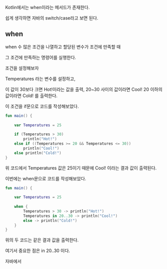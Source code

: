 Kotlin에서는 when이라는 메서드가 존재한다.

쉽게 생각하면 자바의 switch/case라고 보면 된다.

## when

when 수 많은 조건을 나열하고 할당된 변수가 조건에 만족할 때

그 조건에 만족하는 명령어를 실행한다.

조건을 설정해보자

Temperatures 라는 변수를 설정하고,

이 값이 30보다 크면 Hot!이라는 값을 출력,
20~30 사이의 값이라면 Cool!
20 이하의 값이라면 Cold! 를 출력한다.

이 조건을 if문으로 코드를 작성해보았다.

```kotlin
fun main() {  
  
    var Temperatures = 25  
  
    if (Temperatures > 30)  
        println("Hot!")  
    else if ((Temperatures >= 20 && Temperatures <= 30))  
        println("Cool!")  
    else println("Cold!")  
}
```

위 코드에서 Temperatures 값은 25이기 때문에 Cool! 이라는 결과 값이 출력된다.

이번에는 when문으로 코드를 작성해보았다.

```kotlin
fun main() {  
  
    var Temperatures = 25  
    
    when {  
        Temperatures > 30 -> println("Hot!")  
        Temperatures in 20..30 -> println("Cool!")  
        else -> println("Cold!")  
    }  
}
```

 위의 두 코드는 같은 결과 값을 출력한다.

여기서 중요한 점은 in 20..30 이다.

자바에서